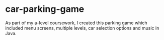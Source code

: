 # car-parking-game
As part of my a-level coursework, I created this parking game which included menu screens, multiple levels, car selection options and music in Java.

